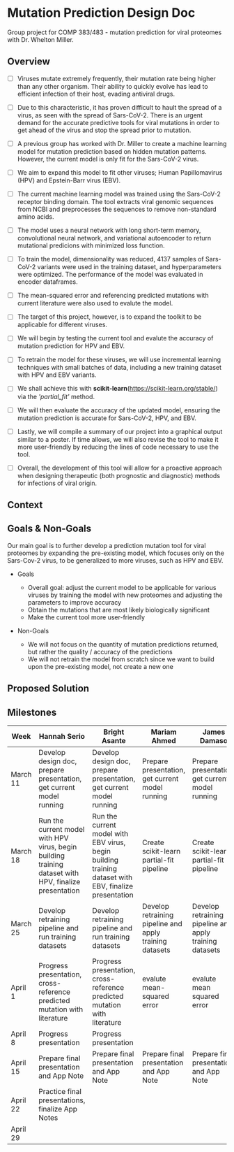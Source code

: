 # Mutation Prediction Design Doc 
Group project for COMP 383/483 - mutation prediction for viral proteomes with Dr. Whelton Miller. 
## Overview
- [ ] Viruses mutate extremely frequently, their mutation rate being higher than any other organism. Their ability to quickly evolve has lead to efficient infection of their host, evading antiviral drugs.
- [ ] Due to this characteristic, it has proven difficult to hault the spread of a virus, as seen with the spread of Sars-CoV-2. There is an urgent demand for the accurate predictive tools for viral mutations in order to get ahead of the virus and stop the spread prior to mutation.
- [ ] A previous group has worked with Dr. Miller to create a machine learning model for mutation prediction based on hidden mutation patterns. However, the current model is only fit for the Sars-CoV-2 virus.
- [ ] We aim to expand this model to fit other viruses; Human Papillomavirus (HPV) and Epstein-Barr virus (EBV).

- [ ] The current machine learning model was trained using the Sars-CoV-2 receptor binding domain. The tool extracts viral genomic sequences from NCBI and preprocesses the sequences to remove non-standard amino acids.
- [ ] The model uses a neural network with long short-term memory, convolutional neural network, and variational autoencoder to return mutational predicions with minimized loss function.
- [ ] To train the model, dimensionality was reduced, 4137 samples of Sars-CoV-2 variants were used in the training dataset, and hyperparameters were optimized. The performance of the model was evaluated in encoder dataframes.
- [ ] The mean-squared error and referencing predicted mutations with current literature were also used to evalute the model.

- [ ] The target of this project, however, is to expand the toolkit to be applicable for different viruses.
- [ ]  We will begin by testing the current tool and evalute the accuracy of mutation prediction for HPV and EBV.
- [ ]  To retrain the model for these viruses, we will use incremental learning techniques with small batches of data, including a new training dataset with HPV and EBV variants.
- [ ]  We shall achieve this with **scikit-learn**(https://scikit-learn.org/stable/) via the _'partial_fit'_ method.
- [ ]  We will then evaluate the accuracy of the updated model, ensuring the mutation prediction is accurate for Sars-CoV-2, HPV, and EBV.
- [ ]  Lastly, we will compile a summary of our project into a graphical output similar to a poster.  If time allows, we will also revise the tool to make it more user-friendly by reducing the lines of code necessary to use the tool.
- [ ]  Overall, the development of this tool will allow for a proactive approach when designing therapeutic (both prognostic and diagnostic) methods for infections of viral origin.

## Context

## Goals & Non-Goals
Our main goal is to further develop a prediction mutation tool for viral proteomes by expanding the pre-existing model, which focuses only on the Sars-Cov-2 virus, to be generalized to more viruses, such as HPV and EBV. 
- Goals
  - Overall goal: adjust the current model to be applicable for various viruses by training the model with new proteomes and adjusting the parameters to improve accuracy
  - Obtain the mutations that are most likely biologically significant
  - Make the current tool more user-friendly
 
- Non-Goals
  - We will not focus on the quantity of mutation predictions returned, but rather the quality / accuracy of the predictions
  - We will not retrain the model from scratch since we want to build upon the pre-existing model, not create a new one
## Proposed Solution

## Milestones
| Week | Hannah Serio | Bright Asante | Mariam Ahmed | James Damaso |
| --- | --- | --- | --- | --- |
| March 11 | Develop design doc, prepare presentation, get current model running | Develop design doc, prepare presentation, get current model running | Prepare presentation, get current model running | Prepare presentation, get current model running |
| March 18 | Run the current model with HPV virus, begin building training dataset with HPV, finalize presentation | Run the current model with EBV virus, begin building training dataset with EBV, finalize presentation | Create scikit-learn partial-fit pipeline | Create scikit-learn partial-fit pipeline |
| March 25 | Develop retraining pipeline and run training datasets | Develop retraining pipeline and run training datasets | Develop retraining pipeline and apply training datasets | Develop retraining pipeline and apply training datasets |
| April 1 | Progress presentation, cross-reference predicted mutation with literature | Progress presentation, cross-reference predicted mutation with literature | evalute mean-squared error | evalute mean squared error |
| April 8 | Progress presentation | Progress presentation |  |  |
| April 15| Prepare final presentation and App Note | Prepare final presentation and App Note | Prepare final presentation and App Note | Prepare final presentation and App Note |
| April 22 | Practice final presentations, finalize App Notes |  |  |  |
| April 29 | |  |  |  |
